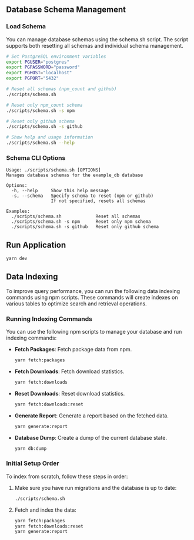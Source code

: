 ## Database Schema Management

### Load Schema

You can manage database schemas using the schema.sh script. The script supports both resetting all schemas and individual schema management.

```sh
# Set PostgreSQL environment variables
export PGUSER="postgres"
export PGPASSWORD="password"
export PGHOST="localhost"
export PGPORT="5432"

# Reset all schemas (npm_count and github)
./scripts/schema.sh 

# Reset only npm_count schema
./scripts/schema.sh -s npm

# Reset only github schema
./scripts/schema.sh -s github

# Show help and usage information
./scripts/schema.sh --help
```

### Schema CLI Options

```
Usage: ./scripts/schema.sh [OPTIONS]
Manages database schemas for the example_db database

Options:
  -h, --help     Show this help message
  -s, --schema   Specify schema to reset (npm or github)
                 If not specified, resets all schemas

Examples:
  ./scripts/schema.sh             Reset all schemas
  ./scripts/schema.sh -s npm      Reset only npm schema
  ./scripts/schema.sh -s github   Reset only github schema
```

## Run Application

```sh
yarn dev
```

## Data Indexing

To improve query performance, you can run the following data indexing commands using npm scripts. These commands will create indexes on various tables to optimize search and retrieval operations.

### Running Indexing Commands

You can use the following npm scripts to manage your database and run indexing commands:

- **Fetch Packages**: Fetch package data from npm.
  ```sh
  yarn fetch:packages
  ```

- **Fetch Downloads**: Fetch download statistics.
  ```sh
  yarn fetch:downloads
  ```

- **Reset Downloads**: Reset download statistics.
  ```sh
  yarn fetch:downloads:reset
  ```

- **Generate Report**: Generate a report based on the fetched data.
  ```sh
  yarn generate:report
  ```

- **Database Dump**: Create a dump of the current database state.
  ```sh
  yarn db:dump
  ```

### Initial Setup Order

To index from scratch, follow these steps in order:

1. Make sure you have run migrations and the database is up to date:
   ```sh
   ./scripts/schema.sh
   ```

2. Fetch and index the data:
   ```sh
   yarn fetch:packages
   yarn fetch:downloads:reset
   yarn generate:report
   ```

